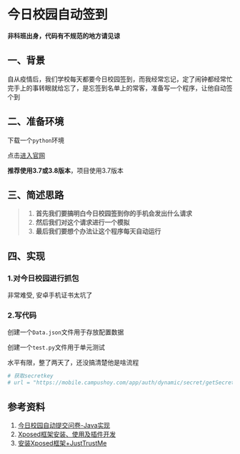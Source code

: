 # 今日校园自动签到

**非科班出身，代码有不规范的地方请见谅**

## 一、背景

自从疫情后，我们学校每天都要今日校园签到，而我经常忘记，定了闹钟都经常忙完手上的事转眼就给忘了，是忘签到名单上的常客，准备写一个程序，让他自动签个到

## 二、准备环境

下载一个`python`环境

点击[进入官网](https://www.python.org/downloads/)

**推荐使用3.7或3.8版本**，项目使用3.7版本

## 三、简述思路

>1. **首先我们要搞明白今日校园签到你的手机会发出什么请求**
>2. **然后我们对这个请求进行一个模拟**
>3. **最后我们要想个办法让这个程序每天自动运行**

## 四、实现

### 1.对今日校园进行抓包

非常难受, 安卓手机证书太坑了

### 2.写代码

创建一个`Data.json`文件用于存放配置数据

创建一个`test.py`文件用于单元测试

水平有限，整了两天了，还没搞清楚他是啥流程

```python
# 获取secretkey
# url = "https://mobile.campushoy.com/app/auth/dynamic/secret/getSecretKey/v-9014"
```

## 参考资料

1. [今日校园自动提交问卷-Java实现](https://www.cnblogs.com/meethigher/articles/12849655.html)
1. [Xposed框架安装、使用及插件开发](https://www.52pojie.cn/thread-1293332-1-1.html#:~:text=Xposed%20%E6%A1%86%E6%9E%B6%E9%9C%80%E8%A6%81%E6%9C%89ROOT%E6%8E%88%E6%9D%83%E6%89%8D%E8%83%BD%E5%AE%89%E8%A3%85%EF%BC%8C%E5%AE%89%E5%8D%93%E7%9A%84%E4%B8%80%E5%88%87%E9%AB%98%E7%BA%A7%E5%BA%94%E7%94%A8%E9%83%BD%E9%9C%80%E8%A6%81ROOT%E6%9D%83%E9%99%90%E3%80%82%201.%E5%AE%89%E8%A3%85Xposed,%E6%A1%86%E6%9E%B6%E7%9A%84%E5%AE%89%E8%A3%85%E5%8C%85%EF%BC%8C%E5%AE%89%E8%A3%85%E5%AE%8C%E6%88%90%E5%90%8E%E6%89%93%E5%BC%80%E8%BF%9B%E5%85%A5%E4%B8%BB%E7%95%8C%E9%9D%A2%EF%BC%8C%E5%A6%82%E4%B8%8B%E5%9B%BE%E6%89%80%E7%A4%BA%E3%80%82%202.%E6%8F%90%E7%A4%BA%E2%80%9C%E6%A1%86%E6%9E%B6%E6%9C%AA%E5%AE%89%E8%A3%85%E2%80%9D%EF%BC%8C%E9%9C%80%E8%A6%81%E8%BF%9B%E8%A1%8C%E6%A1%86%E6%9E%B6%E5%AE%89%E8%A3%85%EF%BC%8C%E5%A6%82%E4%B8%8B%E5%9B%BE%E6%89%80%E7%A4%BA%E3%80%82%203.%E6%8F%90%E7%A4%BA%E8%A6%81%E9%87%8D%E6%96%B0%E5%AE%89%E8%A3%85%EF%BC%8C%E8%BF%98%E6%98%AF%E6%81%A2%E5%A4%8D%E5%AE%89%E8%A3%85%EF%BC%8C%E9%80%89%E6%8B%A9%E9%87%8D%E6%96%B0%E5%AE%89%E8%A3%85%EF%BC%8C%E5%A6%82%E4%B8%8B%E5%9B%BE%E6%89%80%E7%A4%BA%E3%80%82%204.%E5%AE%89%E8%A3%85%E5%AE%8C%E6%88%90%E5%90%8E%EF%BC%8C%E9%87%8D%E6%96%B0%E5%90%AF%E5%8A%A8%EF%BC%8C%E7%94%B1%E4%BA%8E%E9%9B%B7%E7%94%B5%E6%A8%A1%E6%8B%9F%E5%99%A8%E4%B8%8D%E6%94%AF%E6%8C%81%E8%87%AA%E5%90%AF%E5%8A%A8%EF%BC%8C%E6%89%80%E4%BB%A5%E9%9C%80%E8%A6%81%E6%89%8B%E5%8A%A8%E5%85%B3%E9%97%AD%E9%87%8D%E5%90%AF%EF%BC%8C%E5%A6%82%E4%B8%8B%E5%9B%BE%E6%89%80%E7%A4%BA%E3%80%82)
1. [安装Xposed框架+JustTrustMe](https://cloud.tencent.com/developer/article/1856488)

